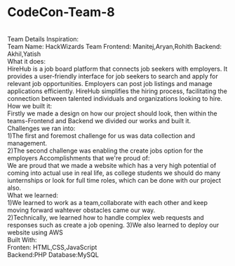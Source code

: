 # CodeCon-Team-8
<br>Team Details
Inspiration: <br>
Team Name: HackWizards Team
Frontend: Manitej,Aryan,Rohith
Backend: Akhil,Yatish<br>
What it does: <br>
HireHub is a job board platform that connects job seekers with employers. It provides a user-friendly interface for job seekers to search and apply for relevant job opportunities. Employers can post job listings and manage applications efficiently. HireHub simplifies the hiring process, facilitating the connection between talented individuals and organizations looking to hire.<br>
How we built it: <br>
Firstly we made a design on how our project should look, then within the teams-Frontend and Backend we divided our works and built it.<br>
Challenges we ran into: <br>
1)The first and foremost challenge for us was data collection and management.<br>
2)The second challenge was enabling the create jobs option for the employers
Accomplishments that we're proud of: <br>
We are proud that we made a website which has a very high potential of coming into actual use in real life, as college students we should do many iunternships or look for full time roles, which can be done with our project also.<br>
What we learned: <br>
1)We learned to work as a team,collaborate with each other  and keep moving forward wahtever obstacles came our way.<br>
2)Technically, we learned how to handle complex web requests and responses such as create a job opening.
3)We also learned to deploy our website using AWS<br>
Built With: <br>
Fronten: HTML,CSS,JavaScript<br>
Backend:PHP
Database:MySQL

